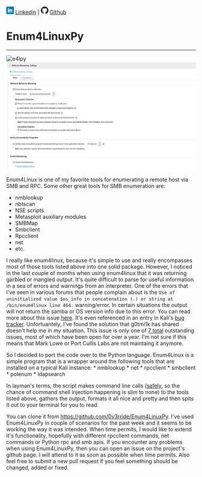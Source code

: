 ![Linkedin](Post%20Images/linkedin.png) [Linkedin](https://www.linkedin.com/in/ryangore/) | ![Github](Post%20Images/github.png) [Github](https://github.com/0v3rride)

# Enum4LinuxPy
_____________________________________________________________________

![e4lpy](Posts/Post%Images/e4lpy-imgs/e4lpy.PNG)
![bms](Post%20Images/TMAO-Bypass-imgs/misc-imgs/BMS.PNG)

Enum4Linux is one of my favorite tools for enumerating a remote host via SMB and RPC. Some other great tools for SMB enumeration are:

* nmblookup
* nbtscan
* NSE scripts
* Metasploit auxiliary modules
* SMBMap
* Smbclient
* Rpcclient
* net
* etc.

I really like enum4linux, because it's simple to use and really encompasses most of those tools listed above into one solid package. However, I noticed in the last couple of months when using enum4linux that it was returning garbled or mangled output. It's quite difficult to parse for useful information in a sea of errors and warnings from an interpreter. One of the errors that I've seen in various forums that people complain about is the `Use of uninitialized value $os_info in concatenation (.) or string at /bin/enum4linux line 464.` warning/error. In certain situations the output will not return the samba or OS version info due to this error. You can read more about this issue [here](https://github.com/portcullislabs/enum4linux/issues/5). It's even referenced in an entry in Kali's [bug tracker](https://bugs.kali.org/view.php?id=4495). Unfortuantely, I've found the solution that g0tmi1k has shared doesn't help me in my situation. This issue is only one of [7 total](https://github.com/portcullislabs/enum4linux/issues) outstanding issues, most of which have been open for over a year. I'm not sure if this means that Mark Lowe or Port Cullis Labs are not maintaing it anymore.

So I decided to port the code over to the Python language. Enum4Linux is a simple program that is a wrapper around the following tools that are installed on a typical Kali instance:
    * nmblookup
    * net
    * rpcclient
    * smbclient
    * polenum
    * ldapsearch

In layman's terms, the script makes command line calls ([safely](https://security.openstack.org/guidelines/dg_use-subprocess-securely.html), so the chance of command shell injection happening is slim to none) to the tools listed above, gathers the output, formats it all nice and pretty and then spits it out to your terminal for you to read.

You can clone it from https://github.com/0v3rride/Enum4LinuxPy. I've used Enum4LinuxPy in couple of scenarios for the past week and it seems to be working the way it was intended. When time permits, I would like to extend it's functionality, hopefully with different rpcclient commands, net commands or Python rpc and smb apis. If you encounter any problems when using Enum4LinuxPy, then you can open an issue on the project's github page. I will attend to it as soon as possible when time permits. Also feel free to submit a new pull request if you feel something should be changed, added or fixed.
